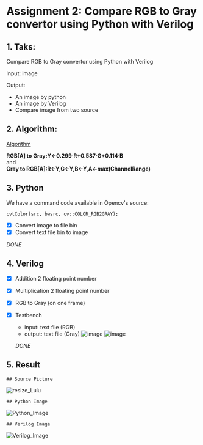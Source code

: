 
# Assignment 2: Compare RGB to Gray convertor using Python with Verilog
## 1. Taks: 
 Compare RGB to Gray convertor using Python with Verilog
 
 Input: image
 
 Output:
- An image by python
- An image by Verilog
- Compare image from two source
      
## 2. Algorithm:
[Algorithm](https://docs.opencv.org/3.4/de/d25/imgproc_color_conversions.html)   


**RGB[A] to Gray:Y←0.299⋅R+0.587⋅G+0.114⋅B**   
                  and     
**Gray to RGB[A]:R←Y,G←Y,B←Y,A←max(ChannelRange)**
## 3. Python
  We have a command code available in Opencv's source:
  
  `cvtColor(src, bwsrc, cv::COLOR_RGB2GRAY);`
  
  - [x] Convert image to file bin
  - [x] Convert text file bin to image

 *DONE*
## 4. Verilog 
- [x] Addition 2 floating point number
- [x] Multiplication 2 floating point number
- [x] RGB to Gray (on one frame)
- [x] Testbench
  - input: text file (RGB)
  - output:  text file (Gray)
 ![image](https://user-images.githubusercontent.com/75322678/112105795-68f84100-8bdf-11eb-83f9-599ae22e09ed.png)
![image](https://user-images.githubusercontent.com/75322678/112105850-79102080-8bdf-11eb-91aa-1d572012731d.png)

  
   *DONE*
## 5. Result 
    ## Source Picture
   ![resize_Lulu](https://user-images.githubusercontent.com/79899558/112816351-82036500-90ab-11eb-91d9-193ab95a43c1.jpg)

    ## Python Image
   ![Python_Image](https://user-images.githubusercontent.com/79899558/112815907-00133c00-90ab-11eb-9582-b9a86c4da60c.jpg)
    
    ## Verilog Image
   ![Verilog_Image](https://user-images.githubusercontent.com/79899558/112815991-1a4d1a00-90ab-11eb-9f49-896742bfaff0.jpg)


